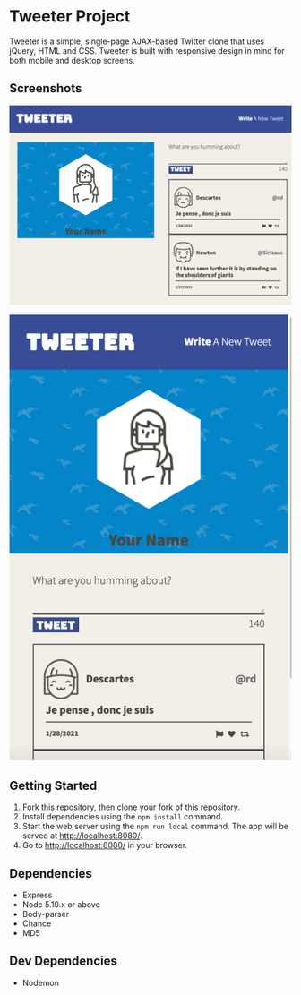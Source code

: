 # Tweeter Project

Tweeter is a simple, single-page AJAX-based Twitter clone that uses jQuery, HTML and CSS. Tweeter is built with responsive design in mind for both mobile and desktop screens.

## Screenshots

!["Screenshot of desktop version"](https://github.com/JSmith604/tweeter/blob/master/docs/desktop-tweeter.png?raw=true)

!["Screenshot of desktop version"](https://github.com/JSmith604/tweeter/blob/master/docs/mobile-tweeter.png?raw=true)


## Getting Started

1. Fork this repository, then clone your fork of this repository.
2. Install dependencies using the `npm install` command.
3. Start the web server using the `npm run local` command. The app will be served at <http://localhost:8080/>.
4. Go to <http://localhost:8080/> in your browser.

## Dependencies

- Express
- Node 5.10.x or above
- Body-parser
- Chance
- MD5

## Dev Dependencies

- Nodemon


